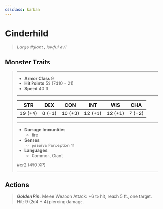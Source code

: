 ```yaml
---
cssclass: kanban
---
```


# Cinderhild
>*Large #giant , lawful evil*
## Monster Traits
>___
>- **Armor Class** 9
>- **Hit Points** 59 (7d10 + 21)
>- **Speed** 40 ft.
>___
>|STR|DEX|CON|INT|WIS|CHA|
>|:---:|:---:|:---:|:---:|:---:|:---:|
>|19 (+4)|8 (-1)|16 (+3)|12 (+1)|12 (+1)|7 (-2)|
>___
>- **Damage Immunities**
>	 - fire
>- **Senses**
>	 - passive Perception 11
>- **Languages**
>	 - Common, Giant
>
> #cr2 (450 XP)
>___
## Actions
>***Golden Pin.*** Melee Weapon Attack: +6 to hit, reach 5 ft., one target. Hit: 9 (2d4 + 4) piercing damage.